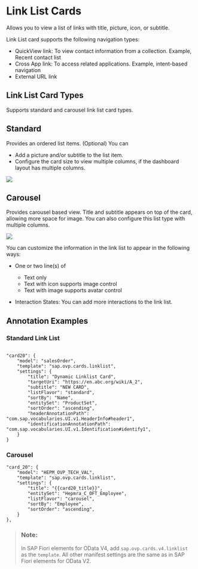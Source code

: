 <!-- loio0326f910c6af4fb1b86f2810ee10419e -->

# Link List Cards

Allows you to view a list of links with title, picture, icon, or subtitle.



Link List card supports the following navigation types:

-   QuickView link: To view contact information from a collection. Example, Recent contact list
-   Cross App link: To access related applications. Example, intent-based navigation
-   External URL link



## Link List Card Types

Supports standard and carousel link list card types.



## Standard

Provides an ordered list items. \(Optional\) You can

-   Add a picture and/or subtitle to the list item.
-   Configure the card size to view multiple columns, if the dashboard layout has multiple columns.

![](images/StandardLLC_f27c6ec.png) 



## Carousel

Provides carousel based view. Title and subtitle appears on top of the card, allowing more space for image. You can also configure this list type with multiple columns.

![](images/CarouselLLC_4a16a45.png)



You can customize the information in the link list to appear in the following ways:

-   One or two line\(s\) of
    -   Text only
    -   Text with icon supports image control
    -   Text with image supports avatar control

-   Interaction States: You can add more interactions to the link list.



## Annotation Examples



### Standard Link List

```

"card20": {
    "model": "salesOrder",
    "template": "sap.ovp.cards.linklist",
    "settings": {
        "title": "Dynamic Linklist Card",
        "targetUri": "https://en.abc.org/wiki/A_2",
        "subtitle": "NEW CARD",
        "listFlavor": "standard",
        "sortBy": "Name",
        "entitySet": "ProductSet",
        "sortOrder": "ascending",
        "headerAnnotationPath": "com.sap.vocabularies.UI.v1.HeaderInfo#header1",
        "identificationAnnotationPath": "com.sap.vocabularies.UI.v1.Identification#identify1",
    }
}

```



### Carousel

```
"card_20": {
    "model": "HEPM_OVP_TECH_VAL",
    "template": "sap.ovp.cards.linklist",
    "settings": {
        "title": "{{card20_title}}",
        "entitySet": "Hepmra_C_OFT_Employee",
        "listFlavor": "carousel",
        "sortBy": "Employee",
        "sortOrder": "ascending",
    }
},
```

> ### Note:  
> In SAP Fiori elements for OData V4, add `sap.ovp.cards.v4.linklist` as the `template`. All other manifest settings are the same as in SAP Fiori elements for OData V2.

